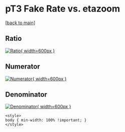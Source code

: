 # pT3 Fake Rate vs. etazoom

[[back to main](./)]



## Ratio

[![Ratio](../mtv/var/pT3_fakerate_etazoom.png){ width=600px }](../mtv/var/pT3_fakerate_etazoom.pdf)

## Numerator

[![Numerator](../mtv/num/pT3_fakerate_etazoom_num0.png){ width=600px }](../mtv/num/pT3_fakerate_etazoom_num0.pdf)

## Denominator

[![Denominator](../mtv/den/pT3_fakerate_etazoom_den.png){ width=600px }](../mtv/den/pT3_fakerate_etazoom_den.pdf)


``` {=html}
<style>
body { min-width: 100% !important; }
</style>
```
